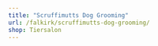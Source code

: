 ```yaml
---
title: "Scruffimutts Dog Grooming"
url: /falkirk/scruffimutts-dog-grooming/
shop: Tiersalon
---
```

